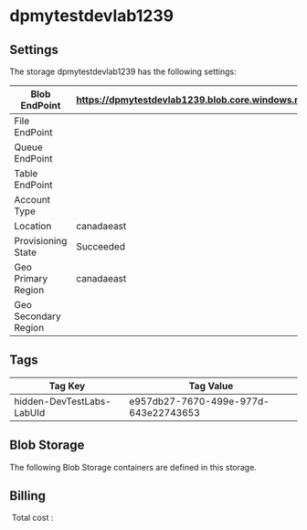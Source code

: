 # dpmytestdevlab1239 

## Settings
The storage dpmytestdevlab1239 has the following settings:

| Blob EndPoint | https://dpmytestdevlab1239.blob.core.windows.net/  |
| --- | --- |
| File EndPoint |   |
| Queue EndPoint |   |
| Table EndPoint |   |
| Account Type |   |
| Location | canadaeast  |
| Provisioning State | Succeeded  |
| Geo Primary Region | canadaeast  |
| Geo Secondary Region |   |

## Tags


| Tag Key | Tag Value |
| --- | --- |
| hidden-DevTestLabs-LabUId  | e957db27-7670-499e-977d-643e22743653  |
## Blob Storage
The following Blob Storage containers are defined in this storage. 

## Billing
 Total cost : 
